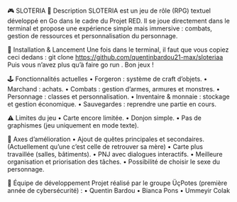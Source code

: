 🎮 SLOTERIA
📌 Description
SLOTERIA est un jeu de rôle (RPG) textuel développé en Go dans le cadre du Projet RED.
Il se joue directement dans le terminal et propose une expérience simple mais immersive : combats, gestion de ressources et personnalisation du personnage.

🚀 Installation & Lancement
Une fois dans le terminal, il faut que vous copiez ceci dedans : 
git clone https://github.com/quentinbardou21-max/sloteriaa 
Puis vous n’avez plus qu’à faire
go run .
Bon jeux !

🕹 Fonctionnalités actuelles
•    Forgeron : système de craft d’objets.
•    Marchand : achats.
•    Combats : gestion d’armes, armures et monstres.
•    Personnage : classes et personnalisation.
•    Inventaire & monnaie : stockage et gestion économique.
•    Sauvegardes : reprendre une partie en cours.
 
⚠️ Limites du jeu
•    Carte encore limitée.
•    Donjon simple.
•    Pas de graphismes (jeu uniquement en mode texte).
 
🔮 Axes d’amélioration
•    Ajout de quêtes principales et secondaires. (Actuellement qu’une c’est celle de retrouver sa mère)
•    Carte plus travaillée (salles, bâtiments).
•    PNJ avec dialogues interactifs.
•    Meilleure organisation et priorisation des tâches.
•    Possibilité de choisir le sexe du personnage.
 
👥 Équipe de développement
Projet réalisé par le groupe ÜçPotes (première année de cybersécurité) :
•    Quentin Bardou
•    Bianca Pons
•    Ummeyir Colak